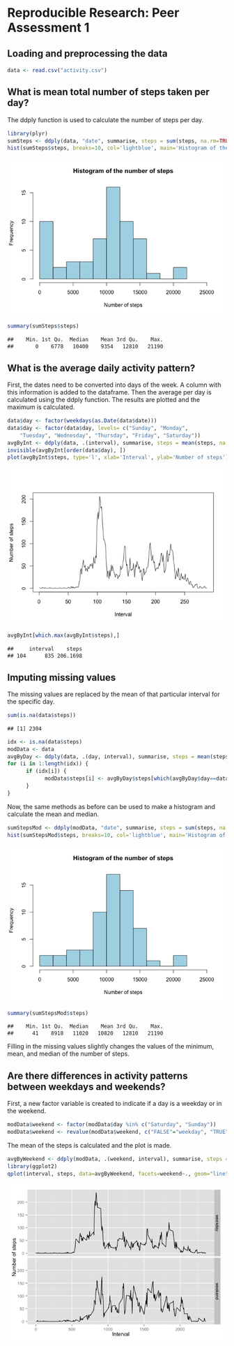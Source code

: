 # Reproducible Research: Peer Assessment 1

      
## Loading and preprocessing the data

```r
data <- read.csv("activity.csv")
```


## What is mean total number of steps taken per day?
The ddply function is used to calculate the number of steps per day.


```r
library(plyr)
sumSteps <- ddply(data, "date", summarise, steps = sum(steps, na.rm=TRUE))
hist(sumSteps$steps, breaks=10, col='lightblue', main='Histogram of the number of steps', xlim=c(0,25000), xlab='Number of steps')
```

![](PA1_template_files/figure-html/unnamed-chunk-2-1.png) 

```r
summary(sumSteps$steps)
```

```
##    Min. 1st Qu.  Median    Mean 3rd Qu.    Max. 
##       0    6778   10400    9354   12810   21190
```


## What is the average daily activity pattern?
First, the dates need to be converted into days of the week. A column with this information is added to the dataframe.
Then the average per day is calculated using the ddply function. The results are plotted and the maximum is calculated.


```r
data$day <- factor(weekdays(as.Date(data$date)))
data$day <- factor(data$day, levels= c("Sunday", "Monday", 
    "Tuesday", "Wednesday", "Thursday", "Friday", "Saturday"))
avgByInt <- ddply(data, .(interval), summarise, steps = mean(steps, na.rm=TRUE))
invisible(avgByInt[order(data$day), ])
plot(avgByInt$steps, type='l', xlab='Interval', ylab='Number of steps')
```

![](PA1_template_files/figure-html/unnamed-chunk-3-1.png) 

```r
avgByInt[which.max(avgByInt$steps),]
```

```
##     interval    steps
## 104      835 206.1698
```


## Imputing missing values
The missing values are replaced by the mean of that particular interval for the specific day.


```r
sum(is.na(data$steps))
```

```
## [1] 2304
```

```r
idx <- is.na(data$steps)
modData <- data
avgByDay <- ddply(data, .(day, interval), summarise, steps = mean(steps, na.rm=TRUE))
for (i in 1:length(idx)) {
      if (idx[i]) {
            modData$steps[i] <- avgByDay$steps[which(avgByDay$day==data$day[i] & avgByDay$interval==data$interval[i])]
      }
}
```

Now, the same methods as before can be used to make a histogram and calculate the mean and median.


```r
sumStepsMod <- ddply(modData, "date", summarise, steps = sum(steps, na.rm=TRUE))
hist(sumStepsMod$steps, breaks=10, col='lightblue', main='Histogram of the number of steps', xlim=c(0,25000), xlab='Number of steps')
```

![](PA1_template_files/figure-html/unnamed-chunk-5-1.png) 

```r
summary(sumStepsMod$steps)
```

```
##    Min. 1st Qu.  Median    Mean 3rd Qu.    Max. 
##      41    8918   11020   10820   12810   21190
```
Filling in the missing values slightly changes the values of the minimum, mean, and median of the number of steps.

## Are there differences in activity patterns between weekdays and weekends?
First, a new factor variable is created to indicate if a day is a weekday or in the weekend.

```r
modData$weekend <- factor(modData$day %in% c("Saturday", "Sunday"))
modData$weekend <- revalue(modData$weekend, c("FALSE"="weekday", "TRUE"="weekend"))
```

The mean of the steps is calculated and the plot is made.

```r
avgByWeekend <- ddply(modData, .(weekend, interval), summarise, steps = mean(steps))
library(ggplot2)
qplot(interval, steps, data=avgByWeekend, facets=weekend~., geom="line", xlab="Interval", ylab="Number of steps")
```

![](PA1_template_files/figure-html/unnamed-chunk-7-1.png) 
